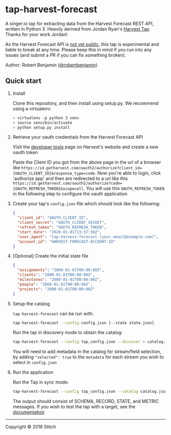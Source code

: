 # tap-harvest-forecast

A singer.io tap for extracting data from the Harvest Forecast REST API, written in Python 3. Heavily derived from Jordan Ryan's [Harvest Tap](https://github.com/singer-io/tap-harvest). Thanks for your work Jordan!

As the Harvest Forecast API is [not yet public](https://help.getharvest.com/forecast/faqs/faq-list/api/), this tap is experimental and liable to break at any time. Please keep this in mind if you run into any issues (and submit a PR if you can fix something broken).

Author: Robert Benjamin ([@robertbenjamin](https://github.com/robertbenjamin))

## Quick start

1. Install

   Clone this repository, and then install using setup.py. We recommend using a virtualenv:

   ```bash
   > virtualenv -p python 3 venv
   > source venv/bin/activate
   > python setup.py install
   ```

2. Retrieve your oauth credentials from the Harvest Forecast API

   Visit the [developer tools](https://id.getharvest.com/developers) page on
   Harvest's website and create a new oauth token

   Paste the Client ID you got from the above page in the url of a browser like
   `https://id.getharvest.com/oauth2/authorize?client_id={OAUTH_CLIENT_ID}&response_type=code`. Now you're
   able to login, click 'authorize app' and then are redirected to a url like
   this
   `https://id.getharvest.com/oauth2/authorize?code={OAUTH_REFRESH_TOKEN}&scope=all`.
   You will use this `OAUTH_REFRESH_TOKEN` in the following step to configure
   the oauth application

3. Create your tap's `config.json` file which should look like the following:

   ```json
   {
     "client_id": "OAUTH_CLIENT_ID",
     "client_secret": "OAUTH_CLIENT_SECRET",
     "refresh_token": "OAUTH_REFRESH_TOKEN",
     "start_date": "2020-01-01T13:37:30Z",
     "user_agent": "tap-harvest-forecast (your.email@example.com)",
     "account_id": "HARVEST-FORECAST-ACCOUNT-ID"
   }
   ```

4. [Optional] Create the initial state file

   ```json
   {
     "assignments": "2000-01-01T00:00:00Z",
     "clients": "2000-01-01T00:00:00Z",
     "milestones": "2000-01-01T00:00:00Z",
     "people": "2000-01-01T00:00:00Z",
     "projects": "2000-01-01T00:00:00Z"
   }
   ```

5. Setup the catalog

   `tap-harvest-forecast` can be run with:

   ```bash
   tap-harvest-forecast --config config.json [--state state.json]
   ```

   Run the tap in discovery mode to obtain the catalog:

   ```bash
   tap-harvest-forecast --config tap_config.json --discover > catalog.json
   ```

   You will need to add metadata in the catalog for stream/field selection, by
   adding `"selected": true` to the `metadata` for each stream you wish to
   select in `config.json`

6. Run the application

   Run the Tap in sync mode:

   ```bash
   tap-harvest-forecast --config tap_config.json --catalog catalog.json
   ```

   The output should consist of SCHEMA, RECORD, STATE, and METRIC messages.
   If you wish to test the tap with a target, see the [documentation](DOCUMENTATION.md)

---

Copyright &copy; 2018 Stitch
